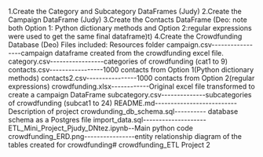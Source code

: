 1.Create the Category and Subcategory DataFrames (Judy) 2.Create the Campaign DataFrame (Judy) 3.Create the Contacts DataFrame (Deo: note both Option 1: Python dictionary methods and Option 2:regular expressions were used to get the same final dataframe)t) 4.Create the Crowdfunding Database (Deo)
Files included: Resources folder campaign.csv-----------------campaign dataframe created from the crowdfunding excel file. category.csv-----------------categories of crowdfunding (cat1 to 9) contacts.csv-----------------1000 contacts from Option 1(Python dictionary methods) contacts2.csv----------------1000 contacts from Option 2(regular expressions) crowdfunding.xlsx------------Original excel file transformed to create a campaign DataFrame subcategory.csv--------------subcategories of crowdfunding (subcat1 to 24) README.md--------------------------Description of project crowdunding_db_schema.sql---------- database schema as a Postgres file import_data.sql-------------------- ETL_Mini_Project_Pjudy_DNtez.ipynb--Main python code crowdfunding_ERD.png----------------entity relationship diagram of the tables created for crowdfunding# crowdfunding_ETL
Project 2
